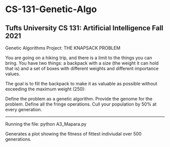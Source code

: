 # CS-131-Genetic-Algo

Tufts University CS 131: Artificial Intelligence Fall 2021
-----------------------------------------------------------------------------------------
Genetic Algorithms Project: THE KNAPSACK PROBLEM

You are going on a hiking trip, and there is a limit to the things you can bring. You have two things: a backpack with a size (the weight it can hold that is) and a set of boxes with different weights and different importance values.

The goal is to fill the backpack to make it as valuable as possible without exceeding the maximum weight (250):

Define the problem as a genetic algorithm.
Provide the genome for the problem.
Define all the fringe operations.
Cull your population by 50% at every generation.


-----------------------------------------------------------------------------------------
Running the file: python A3_Mapara.py

Generates a plot showing the fitness of fittest indiviudal over 500 generations.
